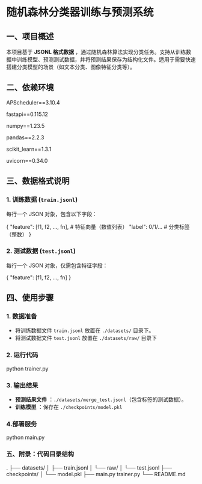 # 随机森林分类器训练与预测系统


## 一、项目概述

本项目基于  **JSONL 格式数据** ，通过随机森林算法实现分类任务。支持从训练数据中训练模型、预测测试数据，并将预测结果保存为结构化文件。适用于需要快速搭建分类模型的场景（如文本分类、图像特征分类等）。

## 二、依赖环境

APScheduler==3.10.4

fastapi==0.115.12

numpy==1.23.5

pandas==2.2.3

scikit_learn==1.3.1

uvicorn==0.34.0

## 三、数据格式说明

### 1. 训练数据 (`train.jsonl`)

每行一个 JSON 对象，包含以下字段：

{
    "feature": [f1, f2, ..., fn],  # 特征向量（数值列表）
    "label": 0/1/...               # 分类标签（整数）
}


### 2. 测试数据 (`test.jsonl`)

每行一个 JSON 对象，仅需包含特征字段：

{
    "feature": [f1, f2, ..., fn]
}


## 四、使用步骤

### 1. 数据准备

* 将训练数据文件 `train.jsonl` 放置在 `./datasets/` 目录下。
* 将测试数据文件 `test.jsonl` 放置在 `./datasets/raw/` 目录下


### 2. 运行代码

python trainer.py 


### 3. 输出结果

* **预测结果文件** ：`./datasets/merge_test.jsonl`（包含标签的测试数据）。
* **训练模型** ：保存在 `./checkpoints/model.pkl`

### 4.部署服务

python main.py

### 五、附录：代码目录结构

.
├── datasets/
│   ├── train.jsonl
│   └── raw/
│       └── test.jsonl
├── checkpoints/
│   └── model.pkl
├── main.py
    trainer.py
└── README.md
